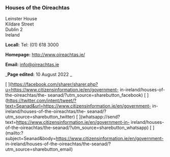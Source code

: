 ###  Houses of the Oireachtas

Leinster House  
Kildare Street  
Dublin 2  
Ireland

**Locall:** Tel: (01) 618 3000

**Homepage:** [ http://www.oireachtas.ie/ ](http://www.oireachtas.ie/)

**Email:** [ info@oireachtas.ie ](mailto:info@oireachtas.ie)

_**Page edited:** 10 August 2022 _

[
](https://facebook.com/sharer/sharer.php?u=https://www.citizensinformation.ie/en/government-
in-ireland/houses-of-the-oireachtas/the-
seanad/?utm_source=sharebutton_facebook) [
](https://twitter.com/intent/tweet/?text=Seanad&url=https://www.citizensinformation.ie/en/government-
in-ireland/houses-of-the-oireachtas/the-
seanad/?utm_source=sharebutton_twitter) [
](whatsapp://send?text=https://www.citizensinformation.ie/en/government-in-
ireland/houses-of-the-oireachtas/the-seanad/?utm_source=sharebutton_whatsapp)
[
](mailto:?subject=Seanad&body=https://www.citizensinformation.ie/en/government-
in-ireland/houses-of-the-oireachtas/the-seanad/?utm_source=sharebutton_email)
[ ](javascript:void\(0\))
